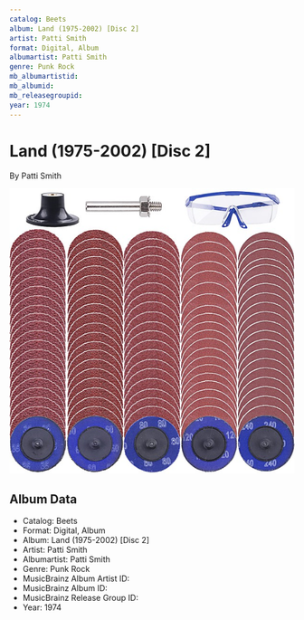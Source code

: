 ```yaml
---
catalog: Beets
album: Land (1975-2002) [Disc 2]
artist: Patti Smith
format: Digital, Album
albumartist: Patti Smith
genre: Punk Rock
mb_albumartistid: 
mb_albumid: 
mb_releasegroupid: 
year: 1974
---
```


# Land (1975-2002) [Disc 2]

By Patti Smith

![](../../assets/beetscovers/Patti_Smith-Land_1975-2002_[Disc_2].jpg)

## Album Data

- Catalog: Beets
- Format: Digital, Album
- Album: Land (1975-2002) [Disc 2]
- Artist: Patti Smith
- Albumartist: Patti Smith
- Genre: Punk Rock
- MusicBrainz Album Artist ID: 
- MusicBrainz Album ID: 
- MusicBrainz Release Group ID: 
- Year: 1974

